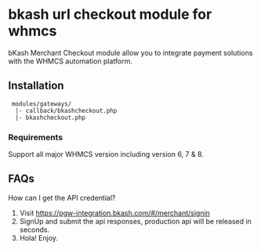 # bkash url checkout module for whmcs
bKash Merchant Checkout module allow you to integrate payment solutions with the WHMCS automation platform.

## Installation
```
 modules/gateways/
  |- callback/bkashcheckout.php
  |- bkashcheckout.php
```
### Requirements
Support all major WHMCS version including version 6, 7 & 8.

## FAQs
How can I get the API credential?
1. Visit https://pgw-integration.bkash.com/#/merchant/signin
2. SignUp and submit the api responses, production api will be released in seconds.
3. Hola! Enjoy.
